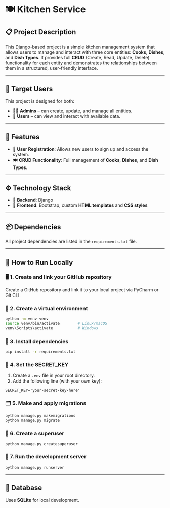 # 🍽️ Kitchen Service

## 📋 Project Description

This Django-based project is a simple kitchen management system that allows users to manage and interact with three core entities: **Cooks**, **Dishes**, and **Dish Types**. It provides full **CRUD** (Create, Read, Update, Delete) functionality for each entity and demonstrates the relationships between them in a structured, user-friendly interface.

---

## 👥 Target Users

This project is designed for both:
- 👨‍🍳 **Admins** – can create, update, and manage all entities.
- 👤 **Users** – can view and interact with available data.

---

## 🔧 Features

- 🔑 **User Registration**: Allows new users to sign up and access the system.
- 🍽️ **CRUD Functionality**: Full management of **Cooks**, **Dishes**, and **Dish Types**.

---

## ⚙️ Technology Stack

- 🐍 **Backend**: Django  
- 💅 **Frontend**: Bootstrap, custom **HTML templates** and **CSS styles**

---

## 📦 Dependencies

All project dependencies are listed in the `requirements.txt` file.

---

## 🚀 How to Run Locally

### 🖥️ 1. Create and link your GitHub repository
Create a GitHub repository and link it to your local project via PyCharm or Git CLI.

### 🌿 2. Create a virtual environment

```bash
python -m venv venv
source venv/bin/activate        # Linux/macOS
venv\Scripts\activate           # Windows
```

### 📲 3. Install dependencies

```bash
pip install -r requirements.txt
```

### 🔐 4. Set the SECRET_KEY

1. Create a `.env` file in your root directory.
2. Add the following line (with your own key):

```env
SECRET_KEY='your-secret-key-here'
```

### 🗂️ 5. Make and apply migrations

```bash
python manage.py makemigrations
python manage.py migrate
```

### 👑 6. Create a superuser

```bash
python manage.py createsuperuser
```

### 🚀 7. Run the development server

```bash
python manage.py runserver
```

---

## 📁 Database

Uses **SQLite** for local development.
